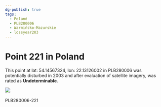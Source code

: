 ```yaml
---
dg-publish: true
tags:
  - Poland
  - PLB280006
  - Warmińsko-Mazurskie
  - lossyear203
---
```


# Point 221 in Poland

This point at lat: 54.14567324, lon: 22.13126002 in PLB280006 was potentially disturbed in 2003 and after evaluation of satellite imagery, was rated as **Undeterminable**.

<div class='juxtapose' data-showcredits='false'>
<img src='https://baserow-backend-production20240528124524339000000001.s3.amazonaws.com/user_files/aL3dkKCSUB3npc2BTqrx8pi95yqfHb16_6864982f55032e4c417166899e55c83bd79f16a4df1ffa0ee3e2cd57b8b23275.png' data-label='x' />
<img src='' data-label='May 2006' />
</div>

PLB280006-221